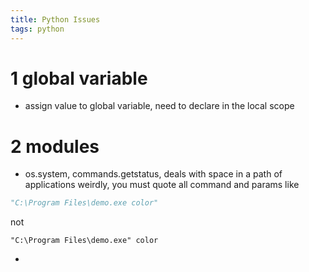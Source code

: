 ```yaml
---
title: Python Issues
tags: python
---
```


# 1 global variable

- assign value to global variable, need to declare in the local scope

# 2 modules

- os.system, commands.getstatus, deals with space in a path of applications weirdly, you must quote all command and params like 

``` python
"C:\Program Files\demo.exe color"
```
not

```
"C:\Program Files\demo.exe" color
```

- 
